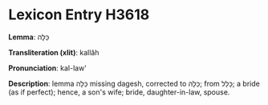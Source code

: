 # Lexicon Entry H3618

**Lemma**: כַּלָּה

**Transliteration (xlit)**: kallâh

**Pronunciation**: kal-law'

**Description**:
lemma כַּלָה missing dagesh, corrected to כַּלָּה; from כָּלַל; a bride (as if perfect); hence, a son's wife; bride, daughter-in-law, spouse.

